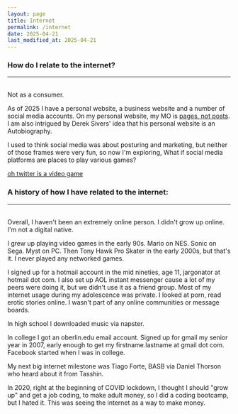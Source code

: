 ```yaml
---
layout: page
title: Internet
permalink: /internet
date: 2025-04-21
last_modified_at: 2025-04-21
---
```

### How do I relate to the internet? 

---
<br>
Not as a consumer.

As of 2025 I have a personal website, a business website and a number of social media accounts.
On my personal website, my MO is [pages, not posts](/pagesnotposts).
I am also intrigued by Derek Sivers' idea that his personal website is an Autobiography.

I used to think social media was about posturing and marketing, but neither of those frames were very fun, so now I'm exploring, What if social media platforms are places to play various games?

[oh twitter is a video game](https://x.com/elocowan/status/1914364276606697581)
<br>
### A history of how I have related to the internet: 

---
<br>
Overall, I haven't been an extremely online person.
I didn't grow up online.
I'm not a digital native.

I grew up playing video games in the early 90s.
Mario on NES.
Sonic on Sega.
Myst on PC.
Then Tony Hawk Pro Skater in the early 2000s, but that's it.
I never played any networked games.

I signed up for a hotmail account in the mid nineties, age 11, jargonator at hotmail dot com.
I also set up AOL instant messenger cause a lot of my peers were doing it, but we didn't use it as a friend group.
Most of my internet usage during my adolescence was private.
I looked at porn, read erotic stories online.
I wasn't part of any online communities or message boards.

In high school I downloaded music via napster.

In college I got an oberlin.edu email account.
Signed up for gmail my senior year in 2007, early enough to get my firstname.lastname at gmail dot com.
Facebook started when I was in college.

My next big internet milestone was Tiago Forte, BASB via Daniel Thorson who heard about it from Tasshin.

In 2020, right at the beginning of COVID lockdown, I thought I should "grow up" and get a job coding, to make adult money, so I did a coding bootcamp, but I hated it.
This was seeing the internet as a way to make money.
